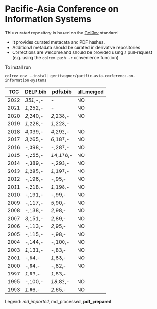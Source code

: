 # Pacific-Asia Conference on Information Systems

This curated repository is based on the [ColRev](https://github.com/geritwagner/colrev_core) standard.

- It provides curated metadata and PDF hashes.
- Additional metadata should be curated in derivative repositories
- Corrections are welcome and should be provided using a pull-request (e.g. using the `colrev push -r` convenience function)

To install run

```
colrev env --install geritwagner/pacific-asia-conference-on-information-systems
```

<!-- TABLE_SUMMARY -->

|TOC           |DBLP.bib        |pdfs.bib        |all_merged      |
|--------------|----------------|----------------|----------------|
|2022          |       *351*,-,-|               -|              NO|
|2021          |       *1*,252,-|               -|              NO|
|2020          |       *2*,240,-|       *2*,238,-|              NO|
|2019          |       *1*,228,-|       *1*,228,-|                |
|2018          |       *4*,339,-|       *4*,292,-|              NO|
|2017          |       *3*,265,-|       *6*,187,-|              NO|
|2016          |         -,398,-|         -,287,-|              NO|
|2015          |         -,255,-|      *14*,178,-|              NO|
|2014          |         -,389,-|         -,293,-|              NO|
|2013          |       *1*,285,-|       *1*,197,-|              NO|
|2012          |         -,196,-|          -,95,-|              NO|
|2011          |         -,218,-|       *1*,198,-|              NO|
|2010          |         -,191,-|          -,99,-|              NO|
|2009          |         -,117,-|        *5*,90,-|              NO|
|2008          |         -,138,-|        *2*,98,-|              NO|
|2007          |       *3*,151,-|        *2*,89,-|              NO|
|2006          |         -,113,-|        *2*,95,-|              NO|
|2005          |         -,115,-|          -,98,-|              NO|
|2004          |         -,144,-|         -,100,-|              NO|
|2003          |       *1*,131,-|          -,83,-|              NO|
|2001          |          -,84,-|        *1*,83,-|              NO|
|2000          |          -,84,-|          -,82,-|              NO|
|1997          |        *1*,83,-|        *1*,83,-|                |
|1995          |         -,100,-|       *18*,82,-|              NO|
|1993          |        *1*,66,-|        *2*,65,-|              NO|

Legend: *md_imported*, md_processed, **pdf_prepared**
